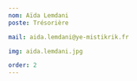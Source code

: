 ```yaml
---
nom: Aïda Lemdani
poste: Trésorière

mail: aida.lemdani@ye-mistikrik.fr

img: aida.lemdani.jpg

order: 2
---
```

